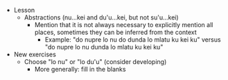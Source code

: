 * Lesson
    * Abstractions (nu...kei and du'u...kei, but not su'u...kei)
      * Mention that it is not always necessary to explicitly mention all places, sometimes they can be inferred from the context
        * Example: "do nupre lo nu do dunda lo mlatu ku kei ku" versus "do nupre lo nu dunda lo mlatu ku kei ku"
* New exercises
    * Choose "lo nu" or "lo du'u" (consider developing)
      * More generally: fill in the blanks
